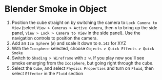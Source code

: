 # Blender Smoke in Object

1. Position the cube straight on by switching the camera to `Lock Camera to View` (select `View > Cameras > Active Camera`, then `n` to bring up the side panel, `View > Lock > Camera to View` in the side panel). Use the navigation controls to position the camera.
2. Add an `Ico Sphere` (`A`) and scale it down to `0.143` for XYZ
3. With the `Icosphere` selected, choose `Objects > Quick Effects > Quick Smoke`
4. Switch to `Shading > Wireframe` with `z w`. If you play now you'll see smoke emerging from the `Icosphere`, but going right through the cube.
5. Select the `Cube`, and select `Physics Properties` and turn on `Fluid`, then select `Effector` in the `Fluid` section
